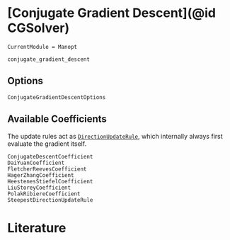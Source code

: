 
# [Conjugate Gradient Descent](@id CGSolver)

```@meta
CurrentModule = Manopt
```

```@docs
conjugate_gradient_descent
```

## Options

```@docs
ConjugateGradientDescentOptions
```

## Available Coefficients

The update rules act as [`DirectionUpdateRule`](@ref), which internally always first evaluate the gradient itself.

```@docs
ConjugateDescentCoefficient
DaiYuanCoefficient
FletcherReevesCoefficient
HagerZhangCoefficient
HeestenesStiefelCoefficient
LiuStoreyCoefficient
PolakRibiereCoefficient
SteepestDirectionUpdateRule
```

# Literature
